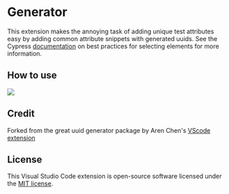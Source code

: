 #  Generator
This extension makes the annoying task of adding unique test attributes easy by adding common attribute snippets with generated uuids.
See the Cypress [documentation](https://docs.cypress.io/guides/references/best-practices#Selecting-Elements) on best practices for selecting elements for more information.

## How to use
![](images/uuid.gif)

## Credit
Forked from the great uuid generator package by Aren Chen's [VScode extension](https://github.com/arenchen/vscode-uuid-generator)

## License
This Visual Studio Code extension is open-source software licensed under the [MIT license](LICENSE).
